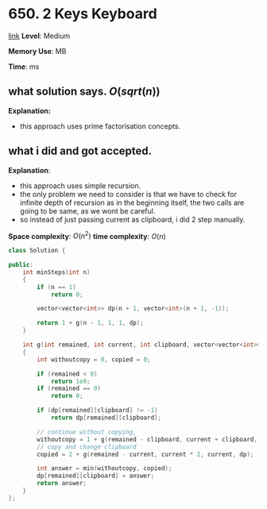 # 650. 2 Keys Keyboard

[link]()
**Level**: Medium 

**Memory Use**:   MB

**Time**:  ms
## what solution says. $O(sqrt(n))$ 
**Explanation:** 
- this approach uses prime factorisation concepts.

## what i did and got accepted. 
**Explanation**:
- this approach uses simple recursion.
- the only problem we need to consider is that we have to check for infinite depth of recursion as in the beginning itself, the two calls are going to be same, as we wont be careful.
- so instead of just passing current as clipboard, i did 2 step manually.

**Space complexity**: $O(n^2)$
**time complexity**: $O(n)$

```cpp
class Solution {

public:
    int minSteps(int n)
    {
        if (n == 1)
            return 0;

        vector<vector<int>> dp(n + 1, vector<int>(n + 1, -1));

        return 1 + g(n - 1, 1, 1, dp);
    }

    int g(int remained, int current, int clipboard, vector<vector<int>>& dp)
    {
        int withoutcopy = 0, copied = 0;

        if (remained < 0)
            return 1e9;
        if (remained == 0)
            return 0;

        if (dp[remained][clipboard] != -1)
            return dp[remained][clipboard];

        // continue without copying,
        withoutcopy = 1 + g(remained - clipboard, current + clipboard, clipboard, dp);
        // copy and change clipboard
        copied = 2 + g(remained - current, current * 2, current, dp);

        int answer = min(withoutcopy, copied);
        dp[remained][clipboard] = answer;
        return answer;
    }
};

```

